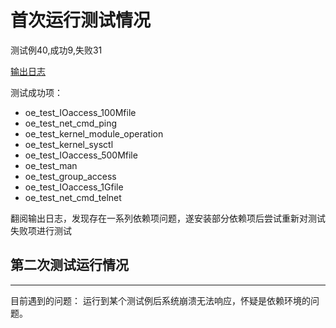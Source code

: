 # 首次运行测试情况

测试例40,成功9,失败31

[输出日志](./.assest/part3-output.1.log)

测试成功项：

* oe_test_IOaccess_100Mfile
* oe_test_net_cmd_ping
* oe_test_kernel_module_operation
* oe_test_kernel_sysctl
* oe_test_IOaccess_500Mfile
* oe_test_man
* oe_test_group_access
* oe_test_IOaccess_1Gfile
* oe_test_net_cmd_telnet

翻阅输出日志，发现存在一系列依赖项问题，遂安装部分依赖项后尝试重新对测试失败项进行测试

## 第二次测试运行情况


--------

目前遇到的问题：
运行到某个测试例后系统崩溃无法响应，怀疑是依赖环境的问题。
